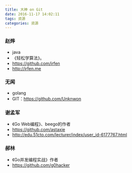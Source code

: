 ```yaml
---
title: 大神 on Git
date: 2016-11-17 14:02:11
tags: 资源
categories: 资源
---
```


### 赵烨
- java
- 《轻松学算法》。
- https://github.com/irfen
- http://irfen.me

### 无闻
- golang
- GIT：https://github.com/Unknwon

### 谢孟军
- 《Go Web编程》、beego的作者
- https://github.com/astaxie
- http://edu.51cto.com/lecturer/index/user_id-6177767.html

### 郝林
- 《Go并发编程实战》作者
- https://github.com/g0hacker